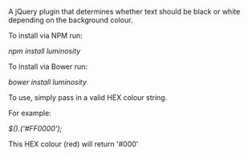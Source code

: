 A jQuery plugin that determines whether text should be black or white depending on the background colour.

To install via NPM run:

<em>npm install luminosity</em>


To install via Bower run:

<em>bower install luminosity</em>


To use, simply pass in a valid HEX colour string.

For example:

<em>$().('#FF0000');</em>

This HEX colour (red) will return '#000'